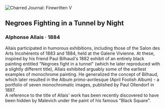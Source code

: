 <div class="artwork-of-the-day">
  <div class="container">
    <div class="img-wrapper">
      <img
        src="https://uploads6.wikiart.org/images/alphonse-allais/negroes-fighting-in-a-tunnel-by-night.jpg!Large.jpg"
        alt="Charred Journal: Firewritten V" />
    </div>
    <div class="artwork-detail">
      <div class="artwork-origin"> 
        <h2 class="artwork-name">Negroes Fighting in a Tunnel by Night</h2>
        <h3 class="artist">
          Alphonse Allais
                    ·  1884
        </h3>
      </div>
      <p class="description">
        <span class="artwork-description-text ng-binding" ng-bind-html="viewModel.ArtworkOfTheDay.Description | unsafe">Allais participated in humorous exhibitions, including those of the Salon des Arts Incohérents of 1883 and 1884, held at the Galerie Vivienne. At these, inspired by his friend Paul Bilhaud's 1882 exhibit of an entirely black painting entitled "Negroes fight in a tunnel" (which he later reproduced with a slightly different title), Allais exhibited arguably some of the earliest examples of monochrome painting. He generalized the concept  of Bilhaud, which later resulted in the Album primo-avrilesque (April Foolish Album) - a portfolio of seven monochromatic images, published by Paul Ollendorf in 1897.<br>A reference to the title of Allais' work has been recently discovered to have been hidden by Malevich under the paint of his famous "Black Square".</span>
                        <div class="text-shadow-container" ng-show="showShadow" style=""></div>
      </p>
    </div>
  </div>

</div>
